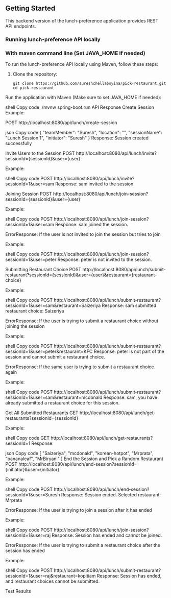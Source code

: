 ## Getting Started

This backend version of the lunch-preference application provides REST API endpoints.

### Running lunch-preference API locally
### With maven command line (Set JAVA_HOME if needed)

To run the lunch-preference API locally using Maven, follow these steps:

1. Clone the repository:

   ```
   git clone https://github.com/sureshchellaboyina/pick-restaurant.git
   cd pick-restaurant
   ```
Run the application with Maven (Make sure to set JAVA_HOME if needed):

shell
Copy code
./mvnw spring-boot:run
API Response
Create Session
Example:

POST http://localhost:8080/api/lunch/create-session

json
Copy code
{
  "teamMember": "Suresh",
  "location": "",
  "sessionName": "Lunch Session 1",
  "initiator": "Suresh"
}
Response: Session created successfully

Invite Users to the Session
POST http://localhost:8080/api/lunch/invite?sessionId={sessionId}&user={user}

Example:

shell
Copy code
POST http://localhost:8080/api/lunch/invite?sessionId=1&user=sam
Response: sam invited to the session.

Joining Session
POST http://localhost:8080/api/lunch/join-session?sessionId={sessionId}&user={user}

Example:

shell
Copy code
POST http://localhost:8080/api/lunch/join-session?sessionId=1&user=sam
Response: sam joined the session.

ErrorResponse: If the user is not invited to join the session but tries to join

Example:

shell
Copy code
POST http://localhost:8080/api/lunch/join-session?sessionId=1&user=peter
Response: peter is not invited to the session.

Submitting Restaurant Choice
POST http://localhost:8080/api/lunch/submit-restaurant?sessionId={sessionId}&user={user}&restaurant={restaurant-choice}

Example:

shell
Copy code
POST http://localhost:8080/api/lunch/submit-restaurant?sessionId=1&user=sam&restaurant=Saizeriya
Response: sam submitted restaurant choice: Saizeriya

ErrorResponse: If the user is trying to submit a restaurant choice without joining the session

Example:

shell
Copy code
POST http://localhost:8080/api/lunch/submit-restaurant?sessionId=1&user=peter&restaurant=KFC
Response: peter is not part of the session and cannot submit a restaurant choice.

ErrorResponse: If the same user is trying to submit a restaurant choice again

Example:

shell
Copy code
POST http://localhost:8080/api/lunch/submit-restaurant?sessionId=1&user=sam&restaurant=mcdonald
Response: sam, you have already submitted a restaurant choice for this session.

Get All Submitted Restaurants
GET http://localhost:8080/api/lunch/get-restaurants?sessionId={sessionId}

Example:

shell
Copy code
GET http://localhost:8080/api/lunch/get-restaurants?sessionId=1
Response:

json
Copy code
[
  "Saizeriya",
  "mcdonald",
  "korean-hotpot",
  "Mrprata",
  "bananaleaf",
  "MrBiryani"
]
End the Session and Pick a Random Restaurant
POST http://localhost:8080/api/lunch/end-session?sessionId={initiator}&user={initiator}

Example:

shell
Copy code
POST http://localhost:8080/api/lunch/end-session?sessionId=1&user=Suresh
Response: Session ended. Selected restaurant: Mrprata

ErrorResponse: If the user is trying to join a session after it has ended

Example:

shell
Copy code
POST http://localhost:8080/api/lunch/join-session?sessionId=1&user=raj
Response: Session has ended and cannot be joined.

ErrorResponse: If the user is trying to submit a restaurant choice after the session has ended

Example:

shell
Copy code
POST http://localhost:8080/api/lunch/submit-restaurant?sessionId=1&user=raj&restaurant=kopitiam
Response: Session has ended, and restaurant choices cannot be submitted.

Test Results
<!-- Include any relevant test results and information here. -->
